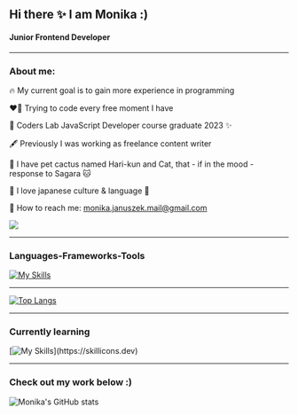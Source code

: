 
## Hi there ✨ I am Monika :)

#### Junior Frontend Developer
_____________

### About me:

:fire: My current goal is to gain more experience in programming

:heart_on_fire: Trying to code every free moment I have

:brain: Coders Lab JavaScript Developer course graduate 2023 :sparkles:

:fountain_pen: Previously I was working as freelance content writer

:cactus: I have pet cactus named Hari-kun and Cat, that - if in the mood - response to Sagara :cat:

:blue_heart: I love japanese culture & language :blue_heart:


:envelope_with_arrow: How to reach me: monika.januszek.mail@gmail.com


 ![](https://komarev.com/ghpvc/?username=mjanuszek&color=green)
________________________


### Languages-Frameworks-Tools

[![My Skills](https://skillicons.dev/icons?i=js,html,css,scss,react)](https://skillicons.dev)

______________

[![Top Langs](https://github-readme-stats.vercel.app/api/top-langs/?username=mjanuszek&layout=donut)](https://github.com/anuraghazra/github-readme-stats)

-------------------------

### Currently learning

[![My Skills](https://skillicons.dev/icons?i=typescript,express,)](https://skillicons.dev)


---------------

### Check out my work below :)

 ![Monika's GitHub stats](https://github-readme-stats.vercel.app/api?username=mjanuszek&show_icons=true&theme=radical)




